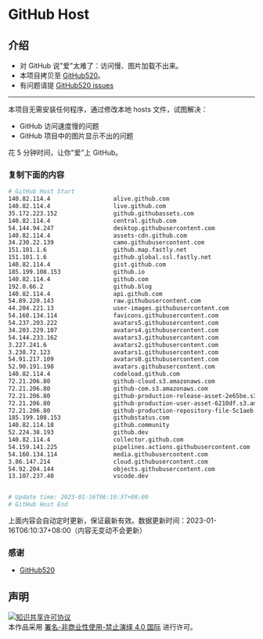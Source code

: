 # GitHub Host
## 介绍
- 对 GitHub 说"爱"太难了：访问慢、图片加载不出来。
- 本项目拷贝至 [GitHub520](https://github.com/521xueweihan/GitHub520)。
- 有问题请提 [GitHub520 issues](https://github.com/521xueweihan/GitHub520/issues/new)

---

本项目无需安装任何程序，通过修改本地 hosts 文件，试图解决：
- GitHub 访问速度慢的问题
- GitHub 项目中的图片显示不出的问题

花 5 分钟时间，让你"爱"上 GitHub。

### 复制下面的内容
```bash
# GitHub Host Start
140.82.114.4                  alive.github.com
140.82.114.4                  live.github.com
35.172.223.152                github.githubassets.com
140.82.114.4                  central.github.com
54.144.94.247                 desktop.githubusercontent.com
140.82.114.4                  assets-cdn.github.com
34.230.22.139                 camo.githubusercontent.com
151.101.1.6                   github.map.fastly.net
151.101.1.6                   github.global.ssl.fastly.net
140.82.114.4                  gist.github.com
185.199.108.153               github.io
140.82.114.4                  github.com
192.0.66.2                    github.blog
140.82.114.4                  api.github.com
54.89.220.143                 raw.githubusercontent.com
44.204.221.13                 user-images.githubusercontent.com
54.160.134.114                favicons.githubusercontent.com
54.237.203.222                avatars5.githubusercontent.com
34.203.229.107                avatars4.githubusercontent.com
54.144.233.162                avatars3.githubusercontent.com
3.227.241.6                   avatars2.githubusercontent.com
3.238.72.123                  avatars1.githubusercontent.com
54.91.217.109                 avatars0.githubusercontent.com
52.90.191.198                 avatars.githubusercontent.com
140.82.114.4                  codeload.github.com
72.21.206.80                  github-cloud.s3.amazonaws.com
72.21.206.80                  github-com.s3.amazonaws.com
72.21.206.80                  github-production-release-asset-2e65be.s3.amazonaws.com
72.21.206.80                  github-production-user-asset-6210df.s3.amazonaws.com
72.21.206.80                  github-production-repository-file-5c1aeb.s3.amazonaws.com
185.199.108.153               githubstatus.com
140.82.114.18                 github.community
52.224.38.193                 github.dev
140.82.114.4                  collector.github.com
54.159.141.225                pipelines.actions.githubusercontent.com
54.160.134.114                media.githubusercontent.com
3.86.147.214                  cloud.githubusercontent.com
54.92.204.144                 objects.githubusercontent.com
13.107.237.40                 vscode.dev


# Update time: 2023-01-16T06:10:37+08:00
# GitHub Host End

```
上面内容会自动定时更新，保证最新有效。数据更新时间：2023-01-16T06:10:37+08:00（内容无变动不会更新）

### 感谢

- [GitHub520](https://github.com/521xueweihan/GitHub520)

## 声明
<a rel="license" href="https://creativecommons.org/licenses/by-nc-nd/4.0/deed.zh"><img alt="知识共享许可协议" style="border-width: 0" src="https://licensebuttons.net/l/by-nc-nd/4.0/88x31.png"></a><br>本作品采用 <a rel="license" href="https://creativecommons.org/licenses/by-nc-nd/4.0/deed.zh">署名-非商业性使用-禁止演绎 4.0 国际</a> 进行许可。